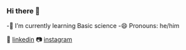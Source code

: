 ### Hi there 👋


 -🌱 I’m currently learning Basic science
 -😄 Pronouns: he/him


👔 [linkedin][linkedin]
📷 [instagram][instagram]


[linkedin]: https://linkedin.com/in/farrel-rouw-655b331b8/
[instagram]: https://instagram.com/frl.mpr
